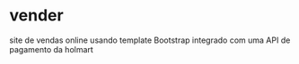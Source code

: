 # vender
site de vendas online usando template Bootstrap integrado com uma API de pagamento da holmart
